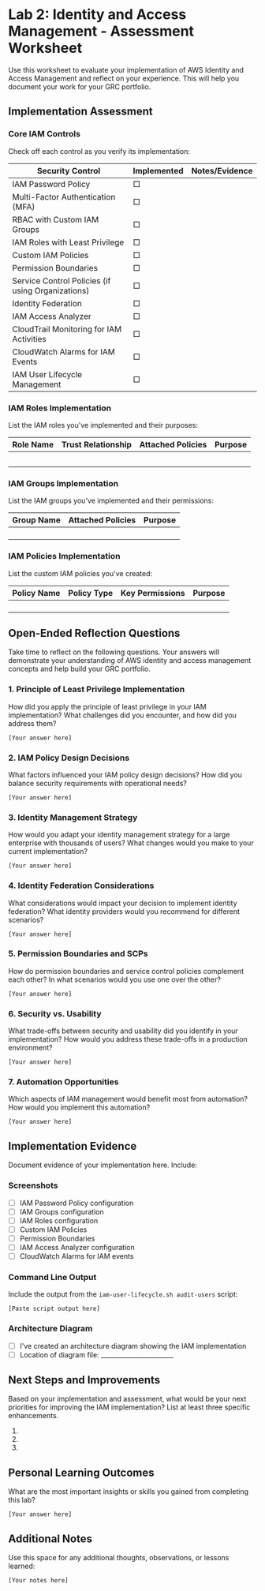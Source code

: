 # Lab 2: Identity and Access Management - Assessment Worksheet

Use this worksheet to evaluate your implementation of AWS Identity and Access Management and reflect on your experience. This will help you document your work for your GRC portfolio.

## Implementation Assessment

### Core IAM Controls

Check off each control as you verify its implementation:

| Security Control | Implemented | Notes/Evidence |
|------------------|-------------|---------------|
| IAM Password Policy | □ | |
| Multi-Factor Authentication (MFA) | □ | |
| RBAC with Custom IAM Groups | □ | |
| IAM Roles with Least Privilege | □ | |
| Custom IAM Policies | □ | |
| Permission Boundaries | □ | |
| Service Control Policies (if using Organizations) | □ | |
| Identity Federation | □ | |
| IAM Access Analyzer | □ | |
| CloudTrail Monitoring for IAM Activities | □ | |
| CloudWatch Alarms for IAM Events | □ | |
| IAM User Lifecycle Management | □ | |

### IAM Roles Implementation

List the IAM roles you've implemented and their purposes:

| Role Name | Trust Relationship | Attached Policies | Purpose |
|-----------|-------------------|------------------|---------|
| | | | |
| | | | |
| | | | |
| | | | |
| | | | |

### IAM Groups Implementation

List the IAM groups you've implemented and their permissions:

| Group Name | Attached Policies | Purpose |
|------------|------------------|---------|
| | | |
| | | |
| | | |
| | | |

### IAM Policies Implementation

List the custom IAM policies you've created:

| Policy Name | Policy Type | Key Permissions | Purpose |
|-------------|------------|----------------|---------|
| | | | |
| | | | |
| | | | |
| | | | |

## Open-Ended Reflection Questions

Take time to reflect on the following questions. Your answers will demonstrate your understanding of AWS identity and access management concepts and help build your GRC portfolio.

### 1. Principle of Least Privilege Implementation

How did you apply the principle of least privilege in your IAM implementation? What challenges did you encounter, and how did you address them?

```
[Your answer here]
```

### 2. IAM Policy Design Decisions

What factors influenced your IAM policy design decisions? How did you balance security requirements with operational needs?

```
[Your answer here]
```

### 3. Identity Management Strategy

How would you adapt your identity management strategy for a large enterprise with thousands of users? What changes would you make to your current implementation?

```
[Your answer here]
```

### 4. Identity Federation Considerations

What considerations would impact your decision to implement identity federation? What identity providers would you recommend for different scenarios?

```
[Your answer here]
```

### 5. Permission Boundaries and SCPs

How do permission boundaries and service control policies complement each other? In what scenarios would you use one over the other?

```
[Your answer here]
```

### 6. Security vs. Usability

What trade-offs between security and usability did you identify in your implementation? How would you address these trade-offs in a production environment?

```
[Your answer here]
```

### 7. Automation Opportunities

Which aspects of IAM management would benefit most from automation? How would you implement this automation?

```
[Your answer here]
```

## Implementation Evidence

Document evidence of your implementation here. Include:

### Screenshots
- [ ] IAM Password Policy configuration
- [ ] IAM Groups configuration
- [ ] IAM Roles configuration
- [ ] Custom IAM Policies
- [ ] Permission Boundaries
- [ ] IAM Access Analyzer configuration
- [ ] CloudWatch Alarms for IAM events

### Command Line Output

Include the output from the `iam-user-lifecycle.sh audit-users` script:

```
[Paste script output here]
```

### Architecture Diagram

- [ ] I've created an architecture diagram showing the IAM implementation
- [ ] Location of diagram file: _______________________

## Next Steps and Improvements

Based on your implementation and assessment, what would be your next priorities for improving the IAM implementation? List at least three specific enhancements.

1. 
2. 
3. 

## Personal Learning Outcomes

What are the most important insights or skills you gained from completing this lab?

```
[Your answer here]
```

## Additional Notes

Use this space for any additional thoughts, observations, or lessons learned:

```
[Your notes here]
``` 